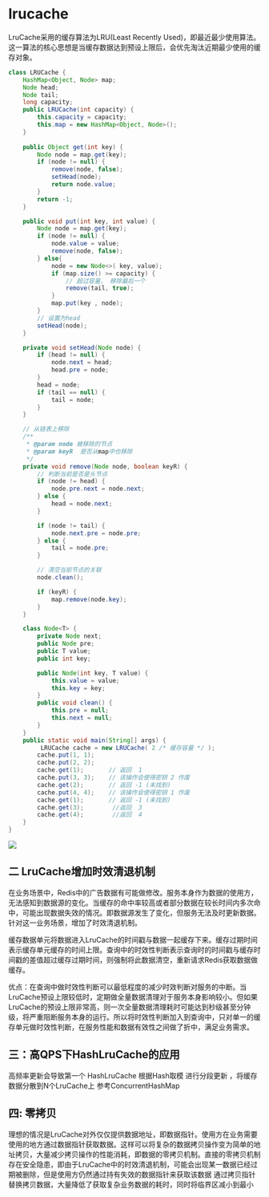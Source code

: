 # lrucache
LruCache采用的缓存算法为LRU(Least Recently Used)，即最近最少使用算法。这一算法的核心思想是当缓存数据达到预设上限后，会优先淘汰近期最少使用的缓存对象。

```java
class LRUCache {
    HashMap<Object, Node> map;
    Node head;
    Node tail;
    long capacity;
    public LRUCache(int capacity) {
        this.capacity = capacity;
        this.map = new HashMap<Object, Node>();
    }
    
    public Object get(int key) {
        Node node = map.get(key);
        if (node != null) {
            remove(node, false);
            setHead(node);
            return node.value;
        }
        return -1;
    }

    public void put(int key, int value) {
        Node node = map.get(key);
        if (node != null) {
            node.value = value;
            remove(node, false);
        } else{
            node = new Node<>( key, value);
            if (map.size() >= capacity) {
                // 超过容量， 移除最后一个
                remove(tail, true);
            }
            map.put(key , node);
        }
        // 设置为head
        setHead(node);
    }

    private void setHead(Node node) {
        if (head != null) {
            node.next = head;
            head.pre = node;
        }
        head = node;
        if (tail == null) {
            tail = node;
        }
    }

    // 从链表上移除
    /**
     * @param node 被移除的节点
     * @param keyR  是否从map中也移除
     */
    private void remove(Node node, boolean keyR) {
        // 判断当前是否是头节点
        if (node != head) {
            node.pre.next = node.next;
        } else {
            head = node.next;
        }

        if (node != tail) {
            node.next.pre = node.pre;
        } else {
            tail = node.pre;
        }

        // 清空当前节点的关联
        node.clean();

        if (keyR) {
            map.remove(node.key);
        }
    }

    class Node<T> {
        private Node next;
        public Node pre;
        public T value;
        public int key;

        public Node(int key, T value) {
            this.value = value;
            this.key = key;
        }
        public void clean() {
            this.pre = null;
            this.next = null;
        }
    }
    public static void main(String[] args) {
         LRUCache cache = new LRUCache( 2 /* 缓存容量 */ );
        cache.put(1, 1);
        cache.put(2, 2);
        cache.get(1);       // 返回  1
        cache.put(3, 3);    // 该操作会使得密钥 2 作废
        cache.get(2);       // 返回 -1 (未找到)
        cache.put(4, 4);    // 该操作会使得密钥 1 作废
        cache.get(1);       // 返回 -1 (未找到)
        cache.get(3);        //返回  3
        cache.get(4);        //返回  4
    }
}
```
![](https://raw.githubusercontent.com/mxz1994/note/master/lrucache.png)


## 二 LruCache增加时效清退机制
在业务场景中，Redis中的广告数据有可能做修改。服务本身作为数据的使用方，无法感知到数据源的变化。当缓存的命中率较高或者部分数据在较长时间内多次命中，可能出现数据失效的情况。即数据源发生了变化，但服务无法及时更新数据。针对这一业务场景，增加了时效清退机制。

缓存数据单元将数据进入LruCache的时间戳与数据一起缓存下来。缓存过期时间表示缓存单元缓存的时间上限。查询中的时效性判断表示查询时的时间戳与缓存时间戳的差值超过缓存过期时间，则强制将此数据清空，重新请求Redis获取数据做缓存。

优点：在查询中做时效性判断可以最低程度的减少时效判断对服务的中断。当LruCache预设上限较低时，定期做全量数据清理对于服务本身影响较小。但如果LruCache的预设上限非常高，则一次全量数据清理耗时可能达到秒级甚至分钟级，将严重阻断服务本身的运行。所以将时效性判断加入到查询中，只对单一的缓存单元做时效性判断，在服务性能和数据有效性之间做了折中，满足业务需求。

## 三：高QPS下HashLruCache的应用

高频率更新会导致第一个
HashLruCache  根据Hash取模 进行分段更新 ，将缓存数据分散到N个LruCache上 参考ConcurrentHashMap


## 四: 零拷贝
理想的情况是LruCache对外仅仅提供数据地址，即数据指针。使用方在业务需要使用的地方通过数据指针获取数据。这样可以将复杂的数据拷贝操作变为简单的地址拷贝，大量减少拷贝操作的性能消耗，即数据的零拷贝机制。直接的零拷贝机制存在安全隐患，即由于LruCache中的时效清退机制，可能会出现某一数据已经过期被删除，但是使用方仍然通过持有失效的数据指针来获取该数据
通过拷贝指针替换拷贝数据，大量降低了获取复杂业务数据的耗时，同时将临界区减小到最小